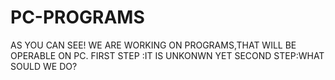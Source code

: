 # PC-PROGRAMS
AS YOU CAN SEE!
WE ARE WORKING ON PROGRAMS,THAT WILL BE OPERABLE ON PC.
FIRST STEP :IT IS UNKONWN YET
SECOND STEP:WHAT SOULD WE DO?

